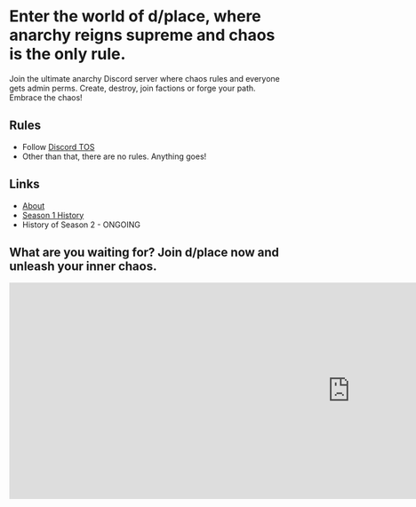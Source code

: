 # Enter the world of d/place, where anarchy reigns supreme and chaos is the only rule.

Join the ultimate anarchy Discord server where chaos rules and everyone gets admin perms. Create, destroy, join factions or forge your path. Embrace the chaos!

## Rules

- Follow [Discord TOS](https://discord.com/terms)
- Other than that, there are no rules. Anything goes!

## Links

- [About](about.md)
- [Season 1 History](season1.md)
- History of Season 2 - ONGOING

## What are you waiting for? Join d/place now and unleash your inner chaos.</h2>
<iframe src="https://discord.com/widget?id=1096605284631334972&theme=dark" width="1225" height="390" allowtransparency="true" frameborder="0"></iframe>
